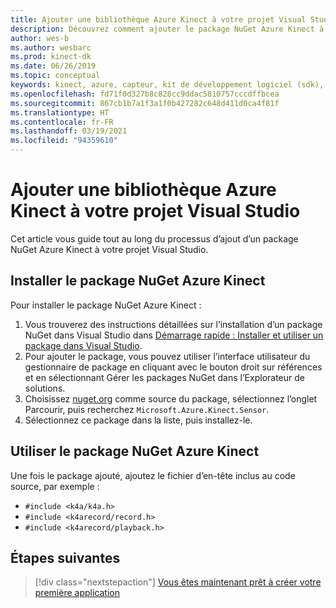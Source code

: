 ```yaml
---
title: Ajouter une bibliothèque Azure Kinect à votre projet Visual Studio
description: Découvrez comment ajouter le package NuGet Azure Kinect à votre projet Visual Studio.
author: wes-b
ms.author: wesbarc
ms.prod: kinect-dk
ms.date: 06/26/2019
ms.topic: conceptual
keywords: kinect, azure, capteur, kit de développement logiciel (sdk), visual studio 2017, visual studio 2019, nuget
ms.openlocfilehash: fd71f0d327b8c828cc9ddac5810757cccdffbcea
ms.sourcegitcommit: 867cb1b7a1f3a1f0b427282c648d411d0ca4f81f
ms.translationtype: HT
ms.contentlocale: fr-FR
ms.lasthandoff: 03/19/2021
ms.locfileid: "94359610"
---
```

# <a name="add-azure-kinect-library-to-your-visual-studio-project"></a>Ajouter une bibliothèque Azure Kinect à votre projet Visual Studio

Cet article vous guide tout au long du processus d’ajout d’un package NuGet Azure Kinect à votre projet Visual Studio.

## <a name="install-azure-kinect-nuget-package"></a>Installer le package NuGet Azure Kinect

Pour installer le package NuGet Azure Kinect :

1. Vous trouverez des instructions détaillées sur l’installation d’un package NuGet dans Visual Studio dans [Démarrage rapide : Installer et utiliser un package dans Visual Studio](/nuget/quickstart/install-and-use-a-package-in-visual-studio).
2. Pour ajouter le package, vous pouvez utiliser l’interface utilisateur du gestionnaire de package en cliquant avec le bouton droit sur références et en sélectionnant Gérer les packages NuGet dans l’Explorateur de solutions.
3. Choisissez [nuget.org](https://www.nuget.org) comme source du package, sélectionnez l’onglet Parcourir, puis recherchez `Microsoft.Azure.Kinect.Sensor`.
4. Sélectionnez ce package dans la liste, puis installez-le.

## <a name="use-azure-kinect-nuget-package"></a>Utiliser le package NuGet Azure Kinect

Une fois le package ajouté, ajoutez le fichier d’en-tête inclus au code source, par exemple :

- `#include <k4a/k4a.h>`
- `#include <k4arecord/record.h>`
- `#include <k4arecord/playback.h>`

## <a name="next-steps"></a>Étapes suivantes

> [!div class="nextstepaction"]
>[Vous êtes maintenant prêt à créer votre première application](build-first-app.md)